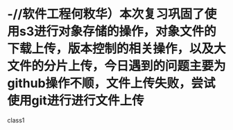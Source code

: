 # -//软件工程何敉华）本次复习巩固了使用s3进行对象存储的操作，对象文件的下载上传，版本控制的相关操作，以及大文件的分片上传，今日遇到的问题主要为github操作不顺，文件上传失败，尝试使用git进行进行文件上传
class1
